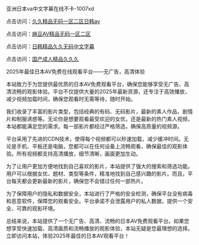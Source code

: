 亚洲日本va中文字幕在线不卡-1007xd

点击访问：<a href="https://heiliaowt0d7p.pages.dev/">久久精品无码一区二区日韩av</a>

点击访问：<a href="https://heiliaoxqkkct.pages.dev/">麻豆AⅤ精品无码一区二区</a>

点击访问：<a href="https://heiliaowzu4ur.pages.dev/">日韩精品久久无码中文字幕</a>

点击访问：<a href="https://heiliaozj3tjd.pages.dev/">国产成人精品久久久</a>

2025年最佳日本AV免费在线观看平台——无广告，高清体验

本站致力于为您提供最优质的日本AV免费观看平台，确保您能够享受无广告、高清流畅的观影体验。平台不仅提供大量的2025年最新资源，还专注于高效播放，减少视频加载时间，确保您观看时无需等待，随时开始。

我们收录了丰富的影片类型，包括经典的有码、无码影片，最新的素人作品，剧情片和制服诱惑等。无论你是想要观看最受欢迎的女优，还是最新的热门素人视频，本站都能满足您的需求。每一部影片都经过严格筛选，确保高质量的视频源。

平台采用了先进的CDN技术，使得每个视频都可以秒速加载，减少缓冲时间。无论是手机、平板还是电脑，您都可以在任何设备上流畅观看，确保最佳的观影体验。所有视频都支持高清播放，细节清晰，画面更加生动。

为了让用户更加方便地找到自己喜欢的影片，本站提供了强大的搜索和筛选功能。用户可以根据女优、题材、类型等条件，精准地找到自己感兴趣的影片。而且，平台每天都会更新最新的影片，确保您不会错过任何一部热片。

为了保障用户的隐私和数据安全，本站进行了严格的安全检测，确保平台没有病毒和恶意软件，保障您的观看安全。平台承诺不会泄露用户的私人数据，提供一个安全、可靠的观影环境。

总结来说，本站提供了一个无广告、高清、流畅的日本AV免费观看平台。如果您想享受快速加载、高清画质和流畅播放的观影体验，本站无疑是您最理想的选择。立即访问本站，体验2025年最佳的日本AV观看平台！

<span style="display:none;">[Canonical link]( https://github.com/xd0851/riben14702 ）</span>
